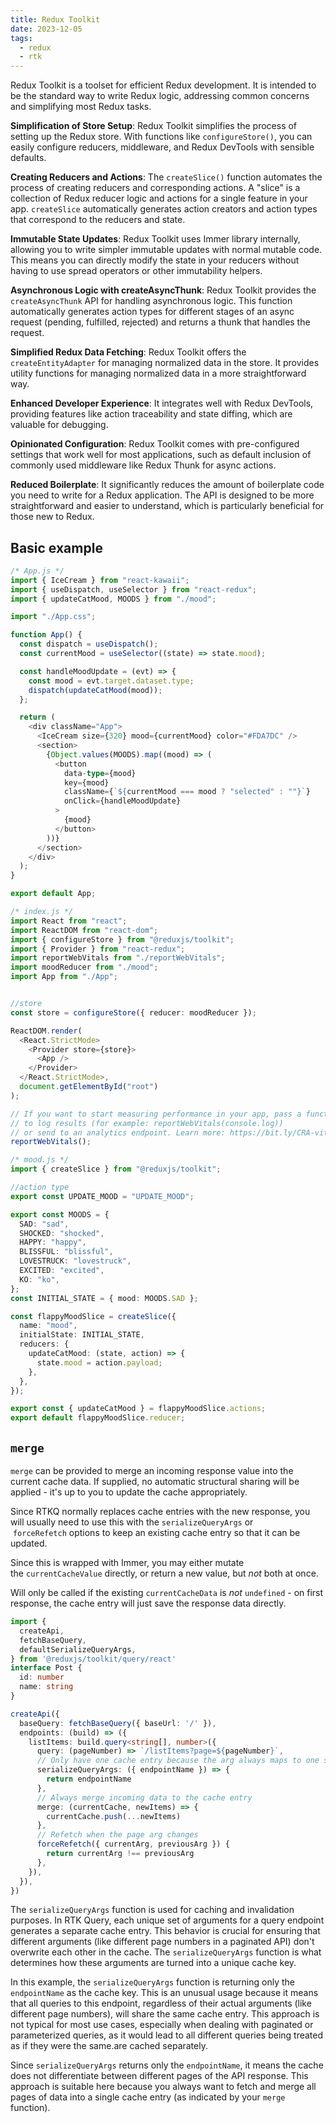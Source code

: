 ```yaml
---
title: Redux Toolkit
date: 2023-12-05
tags:
  - redux
  - rtk
---
```


Redux Toolkit is a toolset for efficient Redux development. It is intended to be the standard way to write Redux logic, addressing common concerns and simplifying most Redux tasks. 


**Simplification of Store Setup**: Redux Toolkit simplifies the process of setting up the Redux store. With functions like `configureStore()`, you can easily configure reducers, middleware, and Redux DevTools with sensible defaults.


**Creating Reducers and Actions**: The `createSlice()` function automates the process of creating reducers and corresponding actions. A "slice" is a collection of Redux reducer logic and actions for a single feature in your app. `createSlice` automatically generates action creators and action types that correspond to the reducers and state.


**Immutable State Updates**: Redux Toolkit uses Immer library internally, allowing you to write simpler immutable updates with normal mutable code. This means you can directly modify the state in your reducers without having to use spread operators or other immutability helpers.


**Asynchronous Logic with createAsyncThunk**: Redux Toolkit provides the `createAsyncThunk` API for handling asynchronous logic. This function automatically generates action types for different stages of an async request (pending, fulfilled, rejected) and returns a thunk that handles the request.


**Simplified Redux Data Fetching**: Redux Toolkit offers the `createEntityAdapter` for managing normalized data in the store. It provides utility functions for managing normalized data in a more straightforward way.


**Enhanced Developer Experience**: It integrates well with Redux DevTools, providing features like action traceability and state diffing, which are valuable for debugging.


**Opinionated Configuration**: Redux Toolkit comes with pre-configured settings that work well for most applications, such as default inclusion of commonly used middleware like Redux Thunk for async actions.


**Reduced Boilerplate**: It significantly reduces the amount of boilerplate code you need to write for a Redux application. The API is designed to be more straightforward and easier to understand, which is particularly beneficial for those new to Redux.


## Basic example


```typescript
/* App.js */
import { IceCream } from "react-kawaii";
import { useDispatch, useSelector } from "react-redux";
import { updateCatMood, MOODS } from "./mood";

import "./App.css";

function App() {
  const dispatch = useDispatch();
  const currentMood = useSelector((state) => state.mood);

  const handleMoodUpdate = (evt) => {
    const mood = evt.target.dataset.type;
    dispatch(updateCatMood(mood));
  };

  return (
    <div className="App">
      <IceCream size={320} mood={currentMood} color="#FDA7DC" />
      <section>
        {Object.values(MOODS).map((mood) => (
          <button
            data-type={mood}
            key={mood}
            className={`${currentMood === mood ? "selected" : ""}`}
            onClick={handleMoodUpdate}
          >
            {mood}
          </button>
        ))}
      </section>
    </div>
  );
}

export default App;
```


```typescript
/* index.js */
import React from "react";
import ReactDOM from "react-dom";
import { configureStore } from "@reduxjs/toolkit";
import { Provider } from "react-redux";
import reportWebVitals from "./reportWebVitals";
import moodReducer from "./mood";
import App from "./App";


//store
const store = configureStore({ reducer: moodReducer });

ReactDOM.render(
  <React.StrictMode>
    <Provider store={store}>
      <App />
    </Provider>
  </React.StrictMode>,
  document.getElementById("root")
);

// If you want to start measuring performance in your app, pass a function
// to log results (for example: reportWebVitals(console.log))
// or send to an analytics endpoint. Learn more: https://bit.ly/CRA-vitals
reportWebVitals();
```


```typescript
/* mood.js */
import { createSlice } from "@reduxjs/toolkit";

//action type
export const UPDATE_MOOD = "UPDATE_MOOD";

export const MOODS = {
  SAD: "sad",
  SHOCKED: "shocked",
  HAPPY: "happy",
  BLISSFUL: "blissful",
  LOVESTRUCK: "lovestruck",
  EXCITED: "excited",
  KO: "ko",
};
const INITIAL_STATE = { mood: MOODS.SAD };

const flappyMoodSlice = createSlice({
  name: "mood",
  initialState: INITIAL_STATE,
  reducers: {
    updateCatMood: (state, action) => {
      state.mood = action.payload;
    },
  },
});

export const { updateCatMood } = flappyMoodSlice.actions;
export default flappyMoodSlice.reducer;
```


## `merge`


`merge` can be provided to merge an incoming response value into the current cache data. If supplied, no automatic structural sharing will be applied - it's up to you to update the cache appropriately.


Since RTKQ normally replaces cache entries with the new response, you will usually need to use this with the `serializeQueryArgs` or  `forceRefetch` options to keep an existing cache entry so that it can be updated.


Since this is wrapped with Immer, you may either mutate the `currentCacheValue` directly, or return a new value, but _not_ both at once.


Will only be called if the existing `currentCacheData` is _not_ `undefined` - on first response, the cache entry will just save the response data directly.


```typescript
import {
  createApi,
  fetchBaseQuery,
  defaultSerializeQueryArgs,
} from '@reduxjs/toolkit/query/react'
interface Post {
  id: number
  name: string
}

createApi({
  baseQuery: fetchBaseQuery({ baseUrl: '/' }),
  endpoints: (build) => ({
    listItems: build.query<string[], number>({
      query: (pageNumber) => `/listItems?page=${pageNumber}`,
      // Only have one cache entry because the arg always maps to one string
      serializeQueryArgs: ({ endpointName }) => {
        return endpointName
      },
      // Always merge incoming data to the cache entry
      merge: (currentCache, newItems) => {
        currentCache.push(...newItems)
      },
      // Refetch when the page arg changes
      forceRefetch({ currentArg, previousArg }) {
        return currentArg !== previousArg
      },
    }),
  }),
})
```


The `serializeQueryArgs` function is used for caching and invalidation purposes. In RTK Query, each unique set of arguments for a query endpoint generates a separate cache entry. This behavior is crucial for ensuring that different arguments (like different page numbers in a paginated API) don't overwrite each other in the cache. The `serializeQueryArgs` function is what determines how these arguments are turned into a unique cache key.


In this example, the `serializeQueryArgs` function is returning only the `endpointName` as the cache key. This is an unusual usage because it means that all queries to this endpoint, regardless of their actual arguments (like different page numbers), will share the same cache entry. This approach is not typical for most use cases, especially when dealing with paginated or parameterized queries, as it would lead to all different queries being treated as if they were the same.are cached separately.


Since `serializeQueryArgs` returns only the `endpointName`, it means the cache does not differentiate between different pages of the API response. This approach is suitable here because you always want to fetch and merge all pages of data into a single cache entry (as indicated by your `merge` function).


